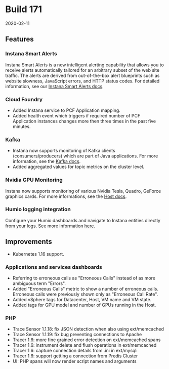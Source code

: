 # Build 171

2020-02-11

## Features

### Instana Smart Alerts

Instana Smart Alerts is a new intelligent alerting capability that allows you to receive alerts automatically tailored for an arbitrary subset of the web site traffic. The alerts are derived from out-of-the-box alert blueprints such as website slowness, JavaScript errors, and HTTP status codes. For detailed information, see our [Instana Smart Alerts docs](https://docs.instana.io/products/website_monitoring/smart_alerts).

### Cloud Foundry

- Added Instana service to PCF Application mapping.
- Added health event which triggers if required number of PCF Application instances changes more then three times in the past five minutes.

### Kafka

- Instana now supports monitoring of Kafka clients (consumers/producers) which are part of Java applications. For more information, see the [Kafka docs](https://docs.instana.io/ecosystem/kafka).
- Added aggregated values for topic metrics on the cluster level.

### Nvidia GPU Monitoring

Instana now supports monitoring of various Nvidia Tesla, Quadro, GeForce graphics cards. For more informations, see the [Host docs](https://docs.instana.io/ecosystem/host/#individual-gpu-usage).

### Humio logging integration

Configure your Humio dashboards and navigate to Instana entities directly from your logs. See more information [here](https://docs.instana.io/ecosystem/humio/).

## Improvements

- Kubernetes 1.16 support.

### Applications and services dashboards

- Referring to erroneous calls as "Erroneous Calls" instead of as more ambiguous term "Errors".
- Added "Erroneous Calls" metric to show a number of erroneous calls. Erroneous calls were previously shown only as "Erroneous Call Rate".
- Added vSphere tags for Datacenter, Host, VM name and VM state.
- Added tags for GPU model and number of GPUs running in the Host.

### PHP

- Trace Sensor 1.1.18: fix JSON detection when also using ext/memcached
- Trace Sensor 1.1.19: fix bug preventing connections to Apache
- Tracer 1.6: more fine grained error detection on ext/memcached spans
- Tracer 1.6: instrument delete and flush operations in ext/memcached
- Tracer 1.6: capture connection details from .ini in ext/mysqli
- Tracer 1.6: support getting a connection from Predis Cluster
- UI: PHP spans will now render script names and arguments
